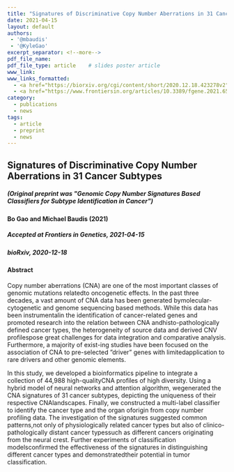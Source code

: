 ```yaml
---
title: "Signatures of Discriminative Copy Number Aberrations in 31 Cancer Subtypes"
date: 2021-04-15
layout: default
authors:
 - '@mbaudis'
 - '@KyleGao'
excerpt_separator: <!--more-->
pdf_file_name:
pdf_file_type: article    # slides poster article
www_link:
www_links_formatted:
  - <a href="https://biorxiv.org/cgi/content/short/2020.12.18.423278v2" target="_blank">[bioRxiv]</a>
  - <a href="https://www.frontiersin.org/articles/10.3389/fgene.2021.654887/abstract" target="_blank">[frontiers in Genetics]</a>
category:
  - publications
  - news
tags:
  - article
  - preprint
  - news
---
```


## Signatures of Discriminative Copy Number Aberrations in 31 Cancer Subtypes
##### (Original preprint was "Genomic Copy Number Signatures Based Classifiers for Subtype Identification in Cancer")
#### Bo Gao and Michael Baudis (2021)
##### Accepted at _Frontiers in Genetics_, 2021-04-15
##### bioRxiv, 2020-12-18
<!--more-->

#### Abstract

Copy number aberrations (CNA) are one of the most important classes of genomic mutations relatedto oncogenetic effects. In the past three decades, a vast amount of CNA data has been generated bymolecular-cytogenetic and genome sequencing based methods. While this data has been instrumentalin the identification of cancer-related genes and promoted research into the relation between CNA andhisto-pathologically defined cancer types, the heterogeneity of source data and derived CNV profilespose great challenges for data integration and comparative analysis. Furthermore, a majority of exist-ing studies have been focused on the association of CNA to pre-selected ”driver” genes with limitedapplication to rare drivers and other genomic elements.


In this study, we developed a bioinformatics pipeline to integrate a collection of 44,988 high-qualityCNA profiles of high diversity. Using a hybrid model of neural networks and attention algorithm, wegenerated the CNA signatures of 31 cancer subtypes, depicting the uniqueness of their respective CNAlandscapes. Finally, we constructed a multi-label classifier to identify the cancer type and the organ oforigin from copy number profiling data. The investigation of the signatures suggested common patterns,not only of physiologically related cancer types but also of clinico-pathologically distant cancer typessuch as different cancers originating from the neural crest. Further experiments of classification modelsconfirmed the effectiveness of the signatures in distinguishing different cancer types and demonstratedtheir potential in tumor classification.
